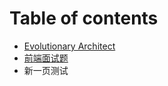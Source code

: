 # Table of contents

* [                       Evolutionary Architect](README.md)
* [前端面试题](qian-duan-mian-shi-ti.md)
* 新一页测试

